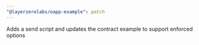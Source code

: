 ```yaml
---
"@layerzerolabs/oapp-example": patch
---
```


Adds a send script and updates the contract example to support enforced options
